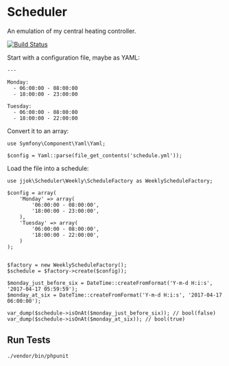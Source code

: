 Scheduler
=========

An emulation of my central heating controller.

[![Build Status](https://travis-ci.org/jjok/Scheduler.svg?branch=master)](https://travis-ci.org/jjok/Scheduler)


Start with a configuration file, maybe as YAML:

    ---

    Monday:
      - 06:00:00 - 08:00:00
      - 18:00:00 - 23:00:00

    Tuesday:
      - 06:00:00 - 08:00:00
      - 18:00:00 - 22:00:00


Convert it to an array:

```
use Symfony\Component\Yaml\Yaml;

$config = Yaml::parse(file_get_contents('schedule.yml'));
```


Load the file into a schedule:

```
use jjok\Scheduler\Weekly\ScheduleFactory as WeeklyScheduleFactory;

$config = array(
    'Monday' => array(
        '06:00:00 - 08:00:00',
        '18:00:00 - 23:00:00',
    ),
    'Tuesday' => array(
        '06:00:00 - 08:00:00',
        '18:00:00 - 22:00:00',
    )
);


$factory = new WeeklyScheduleFactory();
$schedule = $factory->create($config));

$monday_just_before_six = DateTime::createFromFormat('Y-m-d H:i:s', '2017-04-17 05:59:59');
$monday_at_six = DateTime::createFromFormat('Y-m-d H:i:s', '2017-04-17 06:00:00');

var_dump($schedule->isOnAt($monday_just_before_six)); // bool(false)
var_dump($schedule->isOnAt($monday_at_six)); // bool(true)
```

Run Tests
---------

    ./vendor/bin/phpunit

